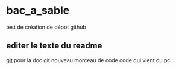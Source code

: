 # bac_a_sable
test de création de dépot github
## editer le texte du readme
[git](https://git-scm.com/) pour la doc git
nouveau morceau de code
code qui vient du pc